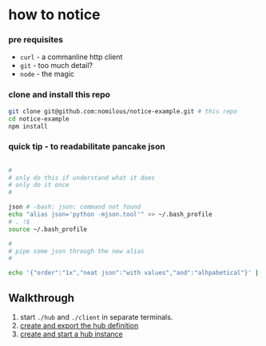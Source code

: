 how to notice
=============

### pre requisites

* `curl` - a commanline http client
* `git`  - too much detail? 
* `node` - the magic 

### clone and install this repo

```bash
git clone git@github.com:nomilous/notice-example.git # this repo
cd notice-example
npm install
```

### quick tip - to readabilitate pancake json

```bash

#
# only do this if understand what it does
# only do it once
# 

json # -bash: json: command not found
echo "alias json='python -mjson.tool'" >> ~/.bash_profile
# . !$
source ~/.bash_profile

#
# pipe some json through the new alias
#

echo '{"order":"1x","neat json":"with values","and":"alhpabetical"}' | json


```

Walkthrough
-----------

1. start `./hub` and `./client` in separate terminals.
2. [create and export the hub definition](https://github.com/nomilous/notice-example/commit/ab21abf4113eb59d80112f0ce8e73c7d11f767dd)
3. [create and start a hub instance](https://github.com/nomilous/notice-example/commit/748cbae231cc7ae642e3c0d1b58d23ca10738b71)

